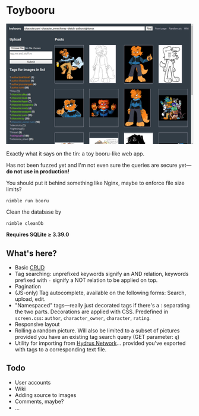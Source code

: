 # Toybooru

![](preview.png)

Exactly what it says on the tin: a toy booru-like web app.

Has not been fuzzed yet and I'm not even sure the queries are secure yet—**do not use in production!**

You should put it behind something like Nginx, maybe to enforce file size limits?

```
nimble run booru
```

Clean the database by
```
nimble cleanDb
```

**Requires SQLite ≥ 3.39.0**

## What's here?

- Basic [CRUD](https://en.wikipedia.org/wiki/Create,_read,_update_and_delete)
- Tag searching: unprefixed keywords signify an AND relation, keywords prefixed with `-` signify a NOT relation to be applied on top.
- Pagination
- (JS-only) Tag autocomplete, available on the following forms: Search, upload, edit.
- "Namespaced" tags—really just decorated tags if there's a : separating the two parts. Decorations are applied with CSS. Predefined in `screen.css`: `author`, `character_owner`, `character`, `rating`.
- Responsive layout
- Rolling a random picture. Will also be limited to a subset of pictures provided you have an existing tag search query (GET parameter: `q`)
- Utility for importing from [Hydrus Network](https://hydrusnetwork.github.io/hydrus/)… provided you've exported with tags to a corresponding text file.

## Todo

- User accounts
- Wiki
- Adding source to images
- Comments, maybe?
- …
